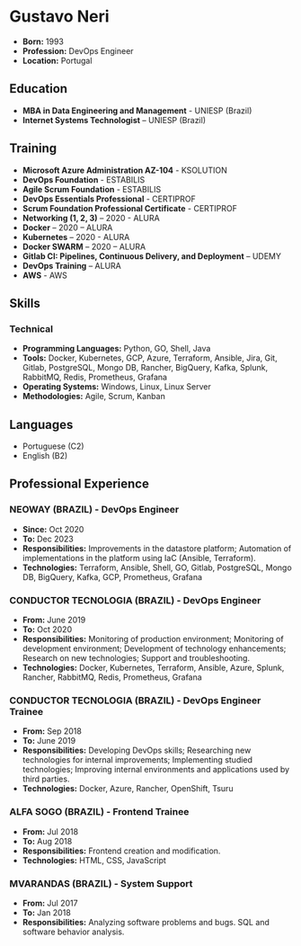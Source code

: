 # Gustavo Neri

- **Born:** 1993
- **Profession:** DevOps Engineer
- **Location:** Portugal

## Education

- **MBA in Data Engineering and Management** - UNIESP (Brazil)
- **Internet Systems Technologist** – UNIESP (Brazil)

## Training

- **Microsoft Azure Administration AZ-104** - KSOLUTION
- **DevOps Foundation** - ESTABILIS
- **Agile Scrum Foundation** - ESTABILIS
- **DevOps Essentials Professional** - CERTIPROF
- **Scrum Foundation Professional Certificate** - CERTIPROF
- **Networking (1, 2, 3)** – 2020 - ALURA
- **Docker** – 2020 – ALURA
- **Kubernetes** – 2020 - ALURA
- **Docker SWARM** – 2020 – ALURA
- **Gitlab CI: Pipelines, Continuous Delivery, and Deployment** – UDEMY
- **DevOps Training** – ALURA
- **AWS** - AWS

## Skills

### Technical

- **Programming Languages:** Python, GO, Shell, Java
- **Tools:** Docker, Kubernetes, GCP, Azure, Terraform, Ansible, Jira, Git, Gitlab, PostgreSQL, Mongo DB, Rancher, BigQuery, Kafka, Splunk, RabbitMQ, Redis, Prometheus, Grafana
- **Operating Systems:** Windows, Linux, Linux Server
- **Methodologies:** Agile, Scrum, Kanban

## Languages

- Portuguese (C2)
- English (B2)

## Professional Experience

### NEOWAY (BRAZIL) - DevOps Engineer
- **Since:** Oct 2020
- **To:** Dec 2023
- **Responsibilities:** Improvements in the datastore platform; Automation of implementations in the platform using IaC (Ansible, Terraform).
- **Technologies:** Terraform, Ansible, Shell, GO, Gitlab, PostgreSQL, Mongo DB, BigQuery, Kafka, GCP, Prometheus, Grafana

### CONDUCTOR TECNOLOGIA (BRAZIL) - DevOps Engineer
- **From:** June 2019
- **To:** Oct 2020
- **Responsibilities:** Monitoring of production environment; Monitoring of development environment; Development of technology enhancements; Research on new technologies; Support and troubleshooting.
- **Technologies:** Docker, Kubernetes, Terraform, Ansible, Azure, Splunk, Rancher, RabbitMQ, Redis, Prometheus, Grafana

### CONDUCTOR TECNOLOGIA (BRAZIL) - DevOps Engineer Trainee
- **From:** Sep 2018
- **To:** June 2019
- **Responsibilities:** Developing DevOps skills; Researching new technologies for internal improvements; Implementing studied technologies; Improving internal environments and applications used by third parties.
- **Technologies:** Docker, Azure, Rancher, OpenShift, Tsuru

### ALFA SOGO (BRAZIL) - Frontend Trainee
- **From:** Jul 2018
- **To:** Aug 2018
- **Responsibilities:** Frontend creation and modification.
- **Technologies:** HTML, CSS, JavaScript

### MVARANDAS (BRAZIL) - System Support
- **From:** Jul 2017
- **To:** Jan 2018
- **Responsibilities:** Analyzing software problems and bugs. SQL and software behavior analysis.

